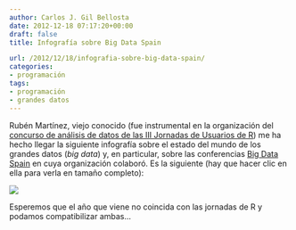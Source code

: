 ```yaml
---
author: Carlos J. Gil Bellosta
date: 2012-12-18 07:17:20+00:00
draft: false
title: Infografía sobre Big Data Spain

url: /2012/12/18/infografia-sobre-big-data-spain/
categories:
- programación
tags:
- programación
- grandes datos
---
```


Rubén Martínez, viejo conocido (fue instrumental en la organización del [concurso de análisis de datos de las III Jornadas de Usuarios de R](http://www.datanalytics.com/2011/07/18/competicion-de-estadistica-con-r-en-las-iii-jornadas-de-usuarios-de-r/)) me ha hecho llegar la siguiente infografía sobre el estado del mundo de los grandes datos (_big data_) y, en particular, sobre las conferencias [Big Data Spain](http://www.datanalytics.com/2012/12/05/disponibles-los-videos-de-las-sesiones-de-bigdataspain/) en cuya organización colaboró. Es la siguiente (hay que hacer clic en ella para verla en tamaño completo):

[![](/wp-uploads/2012/12/Infographic_BIG_DATA_SPAIN_2012-HD-164x1024.png#center)
](/wp-uploads/2012/12/Infographic_BIG_DATA_SPAIN_2012-HD.png#center)

Esperemos que el año que viene no coincida con las jornadas de R y podamos compatibilizar ambas...

